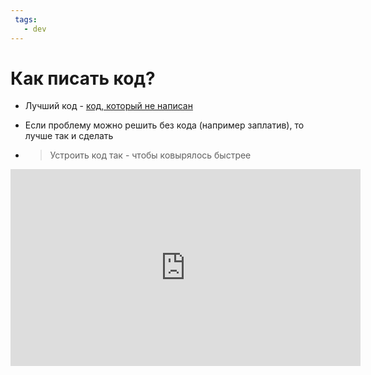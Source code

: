 ```yaml
---
 tags:
   - dev
---
```


# Как писать код?

- Лучший код - [код, который не написан](https://github.com/kelseyhightower/nocode)
- Если проблему можно решить без кода (например заплатив), то лучше так и сделать

- > Устроить код так - чтобы ковырялось быстрее

<iframe width="560" height="315" src="https://www.youtube.com/embed/R-FfI4i0-uY" title="YouTube video player" frameborder="0" allow="accelerometer; autoplay; clipboard-write; encrypted-media; gyroscope; picture-in-picture" allowfullscreen></iframe>
